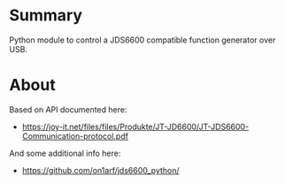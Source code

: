 # Summary

Python module to control a JDS6600 compatible function generator over USB.

# About
Based on API documented here:
- https://joy-it.net/files/files/Produkte/JT-JD6600/JT-JDS6600-Communication-protocol.pdf

And some additional info here:
- https://github.com/on1arf/jds6600_python/

